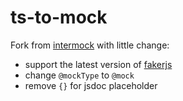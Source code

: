 # ts-to-mock

Fork from [intermock](https://github.com/google/intermock) with little change:

- support the latest version of [fakerjs](https://fakerjs.dev/)
- change `@mockType` to `@mock`
- remove `{}` for jsdoc placeholder